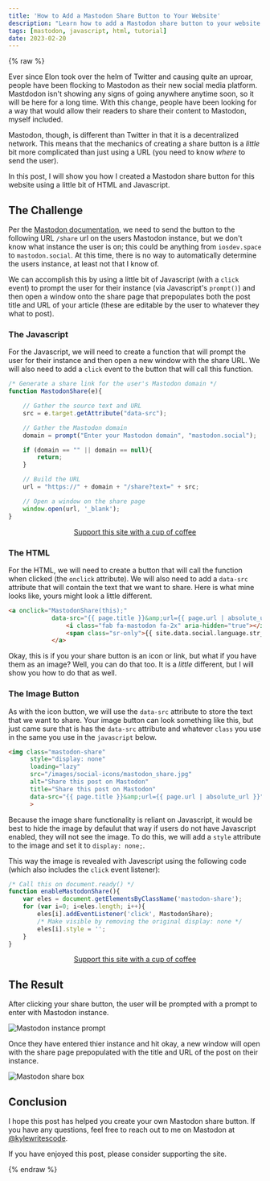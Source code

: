 ```yaml
---
title: 'How to Add a Mastodon Share Button to Your Website'
description: "Learn how to add a Mastodon share button to your website using a little bit of HTML and JavaScript."
tags: [mastodon, javascript, html, tutorial]
date: 2023-02-20
---
```


{% raw %}

Ever since Elon took over the helm of Twitter and causing quite an uproar, people have been flocking to Mastodon as their new social media platform. Mastdodon isn't showing any signs of going anywhere anytime soon, so it will be here for a long time. With this change, people have been looking for a way that would allow their readers to share their content to Mastodon, myself included.

Mastodon, though, is different than Twitter in that it is a decentralized network. This means that the mechanics of creating a share button is a _little_ bit more complicated than just using a URL (you need to know _where_ to send the user).

In this post, I will show you how I created a Mastodon share button for this website using a little bit of HTML and Javascript.

## The Challenge

Per the [Mastodon documentation](https://docs.joinmastodon.org/methods/statuses/), we need to send the button to the following URL `/share` url on the users Mastodon instance, but we don't know what instance the user is on; this could be anything from `iosdev.space` to `mastodon.social`. At this time, there is no way to automatically determine the users instance, at least not that I know of.

We can accomplish this by using a little bit of Javascript (with a `click` event) to prompt the user for their instance (via Javascript's `prompt()`) and then open a window onto the share page that prepopulates both the post title and URL of your article (these are editable by the user to whatever they what to post).

### The Javascript

For the Javascript, we will need to create a function that will prompt the user for their instance and then open a new window with the share URL. We will also need to add a `click` event to the button that will call this function.

```javascript
/* Generate a share link for the user's Mastodon domain */
function MastodonShare(e){

    // Gather the source text and URL
    src = e.target.getAttribute("data-src");

    // Gather the Mastodon domain
    domain = prompt("Enter your Mastodon domain", "mastodon.social");

    if (domain == "" || domain == null){
        return;
    }

    // Build the URL
    url = "https://" + domain + "/share?text=" + src;

    // Open a window on the share page
    window.open(url, '_blank');
}
```

<div align="center"><a class="button" href="https://donate.stripe.com/3cs7voeE46LX07e7ss" target="_blank">Support this site with a cup of coffee</a></div>

### The HTML

For the HTML, we will need to create a button that will call the function when clicked (the `onclick` attribute). We will also need to add a `data-src` attribute that will contain the text that we want to share. Here is what mine looks like, yours might look a little different.

```html
<a onclick="MastodonShare(this);"
            data-src="{{ page.title }}&amp;url={{ page.url | absolute_url }}" title="{{ site.data.social.language.str_share_on }} Mastodon">
                <i class="fab fa-mastodon fa-2x" aria-hidden="true"></i>
                <span class="sr-only">{{ site.data.social.language.str_share_on | default: "Share on" }} Mastodon</span>
            </a>
```

Okay, this is if you your share button is an icon or link, but what if you have them as an image? Well, you can do that too. It is a _little_ different, but I will show you how to do that as well.

### The Image Button

As with the icon button, we will use the `data-src` attribute to store the text that we want to share. Your image button can look something like this, but just came sure that is has the `data-src` attribute and whatever `class` you use in the same you use in the `javascript` below.

```html
<img class="mastodon-share" 
      style="display: none" 
      loading="lazy" 
      src="/images/social-icons/mastodon_share.jpg" 
      alt="Share this post on Mastodon" 
      title="Share this post on Mastodon" 
      data-src="{{ page.title }}&amp;url={{ page.url | absolute_url }}"
      >
```

Because the image share functionality is reliant on Javascript, it would be best to hide the image by defaulut that way if users do not have Javascript enabled, they will not see the image. To do this, we will add a `style` attribute to the image and set it to `display: none;`.

This way the image is revealed with Javescript using the following code (which also includes the `click` event listener):

```javascript
/* Call this on document.ready() */
function enableMastodonShare(){
    var eles = document.getElementsByClassName('mastodon-share');
    for (var i=0; i<eles.length; i++){
        eles[i].addEventListener('click', MastodonShare);
        /* Make visible by removing the original display: none */
        eles[i].style = '';
    }
}
```

<div align="center"><a class="button" href="https://donate.stripe.com/3cs7voeE46LX07e7ss" target="_blank">Support this site with a cup of coffee</a></div>

## The Result

After clicking your share button, the user will be prompted with a prompt to enter with Mastodon instance.

![Mastodon instance prompt](/assets/images/instance-popup.png)

Once they have entered thier instance and hit okay, a new window will open with the share page prepopulated with the title and URL of the post on their instance.

![Mastodon share box](/assets/images/mastodon-share-box.png)

## Conclusion

I hope this post has helped you create your own Mastodon share button. If you have any questions, feel free to reach out to me on Mastodon at [@kylewritescode](https://iosdev.space/@kylewritescode).

If you have enjoyed this post, please consider supporting the site.

{% endraw %}